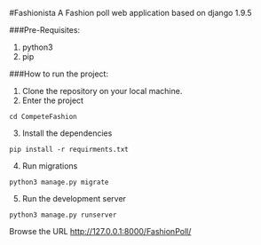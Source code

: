 #Fashionista
A Fashion poll web application based on django 1.9.5

###Pre-Requisites:
1. python3
2. pip

###How to run the project:
1. Clone the repository on your local machine.
2. Enter the project
```shell
cd CompeteFashion
```
3. Install the dependencies
```shell
pip install -r requirments.txt
```
4. Run migrations
```shell
python3 manage.py migrate
```
5. Run the development server
```shell
python3 manage.py runserver
```
Browse the URL http://127.0.0.1:8000/FashionPoll/
